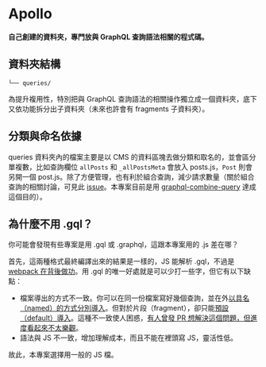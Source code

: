# Apollo

**自己創建的資料夾，專門放與 GraphQL 查詢語法相關的程式碼。**

## 資料夾結構

```
└── queries/
```

為提升複用性，特別把與 GraphQL 查詢語法的相關操作獨立成一個資料夾，底下又依功能拆分出子資料夾（未來也許會有 fragments 子資料夾）。

## 分類與命名依據

queries 資料夾內的檔案主要是以 CMS 的資料區塊去做分類和取名的，並會區分單複數，比如查詢欄位 `allPosts` 和 `_allPostsMeta` 會放入 posts.js，`Post` 則會另開一個 post.js。除了方便管理，也有利於組合查詢，減少請求數量（關於組合查詢的相關討論，可見此 [issue](https://github.com/apollographql/graphql-tag/issues/169)。本專案目前是用 [graphql-combine-query](https://github.com/domasx2/graphql-combine-query) 達成這個目的）。

## 為什麼不用 .gql？

你可能會發現有些專案是用 .gql 或 .graphql，這跟本專案用的 .js 差在哪？

首先，這兩種格式最終編譯出來的結果是一樣的，JS 能解析 .gql，不過是 [webpack 在背後做功](https://github.com/apollographql/graphql-tag#webpack-loading-and-preprocessing)。用 .gql 的唯一好處就是可以少打一些字，但它有以下缺點：

- 檔案導出的方式不一致。你可以在同一份檔案寫好幾個查詢，並在外[以具名（named）的方式分別導入](https://developer.mozilla.org/en-US/docs/Web/JavaScript/Reference/Statements/import#import_multiple_exports_from_module)。但對於片段（fragment），卻只能[預設（default）導入](https://developer.mozilla.org/en-US/docs/Web/JavaScript/Reference/Statements/import#importing_defaults)。這種不一致使人困惑，[有人曾發 PR 想解決這個問題，但進度看起來不太樂觀](https://github.com/apollographql/graphql-tag/pull/257)。
- 語法與 JS 不一致，增加理解成本，而且不能在裡頭寫 JS，靈活性低。

故此，本專案選擇用一般的 JS 檔。
